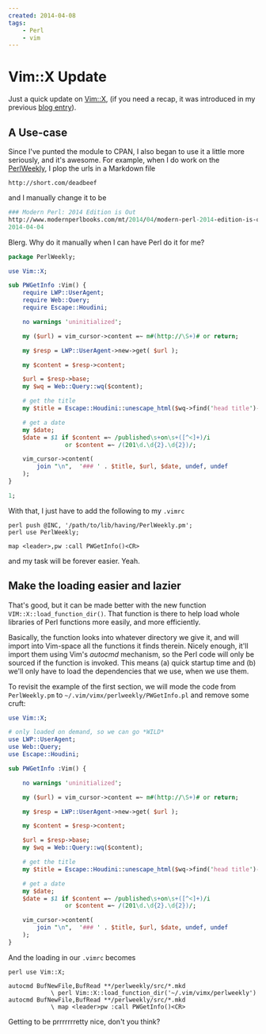 ```yaml
---
created: 2014-04-08
tags:
    - Perl
    - vim
---
```


# Vim::X Update

Just a quick update on [Vim::X](gh:yanick/Vim-X), (if you need
a recap, it was introduced in my previous [blog entry](blog:vim-x)).

## A Use-case

Since I've punted the module to CPAN, I also began to use it a little more seriously,
and it's awesome. For example, when I do work on the
[PerlWeekly](http://perlweekly.com), I plop the urls in a Markdown file

	http://short.com/deadbeef

and I manually change it to be

```perl
### Modern Perl: 2014 Edition is Out
http://www.modernperlbooks.com/mt/2014/04/modern-perl-2014-edition-is-out.html
2014-04-04
```

Blerg. Why do it manually when I can have Perl do it for me?

```perl
package PerlWeekly;

use Vim::X;

sub PWGetInfo :Vim() {
    require LWP::UserAgent;
    require Web::Query;
    require Escape::Houdini;

    no warnings 'uninitialized';

    my ($url) = vim_cursor->content =~ m#(http://\S+)# or return;

    my $resp = LWP::UserAgent->new->get( $url );

    my $content = $resp->content;

    $url = $resp->base;
    my $wq = Web::Query::wq($content);

    # get the title
    my $title = Escape::Houdini::unescape_html($wq->find('head title')->html);

    # get a date
    my $date;
    $date = $1 if $content =~ /published\s+on\s+([^<]+)/i
                or $content =~ /(201\d.\d{2}.\d{2})/;

    vim_cursor->content( 
        join "\n",  '### ' . $title, $url, $date, undef, undef 
    );
}

1;
```

With that, I just have to add the following to my `.vimrc`

```vim
perl push @INC, '/path/to/lib/having/PerlWeekly.pm';
perl use PerlWeekly;

map <leader>,pw :call PWGetInfo()<CR>
```

and my task will be forever easier. Yeah.

## Make the loading easier and lazier

That's good, but it can be made better with the new 
function `VIM::X::load_function_dir()`. That function is there to help
load whole libraries of Perl functions more easily, and more
efficiently.

Basically, the function looks into whatever directory we give it, and will import into Vim-space all
the functions it finds therein. Nicely enough, it'll import them
using Vim's *autocmd* mechanism, so the Perl code will only be sourced
if the function is invoked. This means (a) quick startup time and (b) we'll
only have to load the dependencies that we use, when we use them.

To revisit the example of the first section, we will mode the code from
`PerlWeekly.pm` to `~/.vim/vimx/perlweekly/PWGetInfo.pl` and remove some cruft:

```perl
use Vim::X;

# only loaded on demand, so we can go *WILD*
use LWP::UserAgent;
use Web::Query;
use Escape::Houdini;

sub PWGetInfo :Vim() {

    no warnings 'uninitialized';

    my ($url) = vim_cursor->content =~ m#(http://\S+)# or return;

    my $resp = LWP::UserAgent->new->get( $url );

    my $content = $resp->content;

    $url = $resp->base;
    my $wq = Web::Query::wq($content);

    # get the title
    my $title = Escape::Houdini::unescape_html($wq->find('head title')->html);

    # get a date
    my $date;
    $date = $1 if $content =~ /published\s+on\s+([^<]+)/i
                or $content =~ /(201\d.\d{2}.\d{2})/;

    vim_cursor->content( 
        join "\n",  '### ' . $title, $url, $date, undef, undef 
    );
}
```

And the loading in our `.vimrc` becomes

```vim
perl use Vim::X;

autocmd BufNewFile,BufRead **/perlweekly/src/*.mkd
            \ perl Vim::X::load_function_dir('~/.vim/vimx/perlweekly')
autocmd BufNewFile,BufRead **/perlweekly/src/*.mkd
            \ map <leader>pw :call PWGetInfo()<CR>
```

Getting to be prrrrrrretty nice, don't you think?
